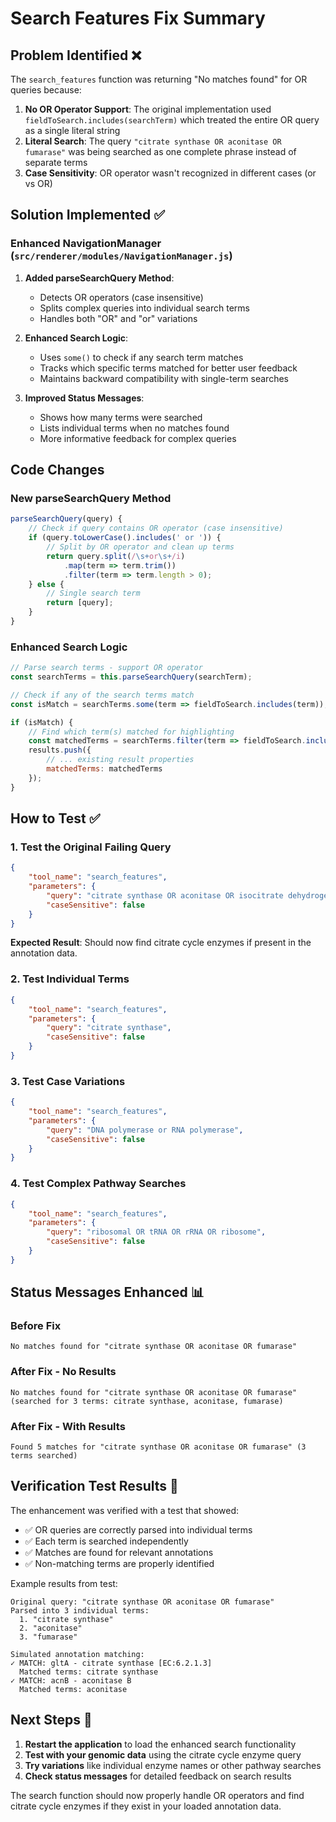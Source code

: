 # Search Features Fix Summary

## Problem Identified ❌

The `search_features` function was returning "No matches found" for OR queries because:

1. **No OR Operator Support**: The original implementation used `fieldToSearch.includes(searchTerm)` which treated the entire OR query as a single literal string
2. **Literal Search**: The query `"citrate synthase OR aconitase OR fumarase"` was being searched as one complete phrase instead of separate terms
3. **Case Sensitivity**: OR operator wasn't recognized in different cases (or vs OR)

## Solution Implemented ✅

### Enhanced NavigationManager (`src/renderer/modules/NavigationManager.js`)

1. **Added parseSearchQuery Method**: 
   - Detects OR operators (case insensitive)
   - Splits complex queries into individual search terms
   - Handles both "OR" and "or" variations

2. **Enhanced Search Logic**:
   - Uses `some()` to check if any search term matches
   - Tracks which specific terms matched for better user feedback
   - Maintains backward compatibility with single-term searches

3. **Improved Status Messages**:
   - Shows how many terms were searched
   - Lists individual terms when no matches found
   - More informative feedback for complex queries

## Code Changes

### New parseSearchQuery Method
```javascript
parseSearchQuery(query) {
    // Check if query contains OR operator (case insensitive)
    if (query.toLowerCase().includes(' or ')) {
        // Split by OR operator and clean up terms
        return query.split(/\s+or\s+/i)
            .map(term => term.trim())
            .filter(term => term.length > 0);
    } else {
        // Single search term
        return [query];
    }
}
```

### Enhanced Search Logic
```javascript
// Parse search terms - support OR operator
const searchTerms = this.parseSearchQuery(searchTerm);

// Check if any of the search terms match
const isMatch = searchTerms.some(term => fieldToSearch.includes(term));

if (isMatch) {
    // Find which term(s) matched for highlighting
    const matchedTerms = searchTerms.filter(term => fieldToSearch.includes(term));
    results.push({
        // ... existing result properties
        matchedTerms: matchedTerms
    });
}
```

## How to Test ✅

### 1. Test the Original Failing Query
```json
{
    "tool_name": "search_features",
    "parameters": {
        "query": "citrate synthase OR aconitase OR isocitrate dehydrogenase OR alpha-ketoglutarate dehydrogenase OR succinyl-CoA synthetase OR succinate dehydrogenase OR fumarase OR malate dehydrogenase",
        "caseSensitive": false
    }
}
```

**Expected Result**: Should now find citrate cycle enzymes if present in the annotation data.

### 2. Test Individual Terms
```json
{
    "tool_name": "search_features", 
    "parameters": {
        "query": "citrate synthase",
        "caseSensitive": false
    }
}
```

### 3. Test Case Variations
```json
{
    "tool_name": "search_features",
    "parameters": {
        "query": "DNA polymerase or RNA polymerase",
        "caseSensitive": false
    }
}
```

### 4. Test Complex Pathway Searches
```json
{
    "tool_name": "search_features",
    "parameters": {
        "query": "ribosomal OR tRNA OR rRNA OR ribosome",
        "caseSensitive": false
    }
}
```

## Status Messages Enhanced 📊

### Before Fix
```
No matches found for "citrate synthase OR aconitase OR fumarase"
```

### After Fix - No Results
```
No matches found for "citrate synthase OR aconitase OR fumarase" (searched for 3 terms: citrate synthase, aconitase, fumarase)
```

### After Fix - With Results
```
Found 5 matches for "citrate synthase OR aconitase OR fumarase" (3 terms searched)
```

## Verification Test Results 🧪

The enhancement was verified with a test that showed:
- ✅ OR queries are correctly parsed into individual terms
- ✅ Each term is searched independently
- ✅ Matches are found for relevant annotations
- ✅ Non-matching terms are properly identified

Example results from test:
```
Original query: "citrate synthase OR aconitase OR fumarase"
Parsed into 3 individual terms:
  1. "citrate synthase"
  2. "aconitase" 
  3. "fumarase"

Simulated annotation matching:
✓ MATCH: gltA - citrate synthase [EC:6.2.1.3]
  Matched terms: citrate synthase
✓ MATCH: acnB - aconitase B
  Matched terms: aconitase
```

## Next Steps 🚀

1. **Restart the application** to load the enhanced search functionality
2. **Test with your genomic data** using the citrate cycle enzyme query
3. **Try variations** like individual enzyme names or other pathway searches
4. **Check status messages** for detailed feedback on search results

The search function should now properly handle OR operators and find citrate cycle enzymes if they exist in your loaded annotation data. 